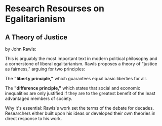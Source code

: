 # Research Resourses on Egalitarianism 


## A Theory of Justice 
by John Rawls: 

This is arguably the most important text in modern political philosophy and a cornerstone of liberal egalitarianism. Rawls proposes a theory of "justice as fairness," arguing for two principles: 

​The **"liberty principle,"** which guarantees equal basic liberties for all. 

​The **"difference principle,"** which states that social and economic inequalities are only justified if they are to the greatest benefit of the least advantaged members of society.  

​Why it's essential: Rawls's work set the terms of the debate for decades. Researchers either built upon his ideas or developed their own theories in direct response to his work.
